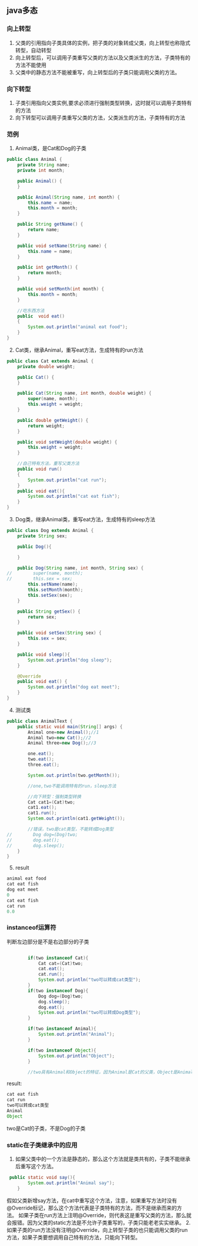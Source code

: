 ## java多态
### 向上转型
1. 父类的引用指向子类具体的实例，把子类的对象转成父类，向上转型也称隐式转型，自动转型
2. 向上转型后，可以调用子类重写父类的方法以及父类派生的方法，子类特有的方法不能使用
3. 父类中的静态方法不能被重写，向上转型后的子类只能调用父类的方法。

### 向下转型
1. 子类引用指向父类实例,要求必须进行强制类型转换，这时就可以调用子类特有的方法
2. 向下转型可以调用子类重写父类的方法，父类派生的方法，子类特有的方法

### 范例
1. Animal类，是Cat和Dog的子类
```java
public class Animal {
    private String name;
    private int month;

    public Animal() {
    }

    public Animal(String name, int month) {
        this.name = name;
        this.month = month;
    }

    public String getName() {
        return name;
    }

    public void setName(String name) {
        this.name = name;
    }

    public int getMonth() {
        return month;
    }

    public void setMonth(int month) {
        this.month = month;
    }

    //吃东西方法
    public  void eat()
    {
        System.out.println("animal eat food");
    }
}
```
2. Cat类，继承Animal，重写eat方法，生成特有的run方法
```java
public class Cat extends Animal {
    private double weight;

    public Cat() {
    }

    public Cat(String name, int month, double weight) {
        super(name, month);
        this.weight = weight;
    }

    public double getWeight() {
        return weight;
    }

    public void setWeight(double weight) {
        this.weight = weight;
    }

    //自己特有方法，重写父类方法
    public void run()
    {
        System.out.println("cat run");
    }
    public void eat(){
        System.out.println("cat eat fish");
    }
}
```
3. Dog类，继承Animal类，重写eat方法，生成特有的sleep方法
```java
public class Dog extends Animal {
    private String sex;

    public Dog(){

    }

    public Dog(String name, int month, String sex) {
//        super(name, month);
//        this.sex = sex;
        this.setName(name);
        this.setMonth(month);
        this.setSex(sex);
    }

    public String getSex() {
        return sex;
    }

    public void setSex(String sex) {
        this.sex = sex;
    }

    public void sleep(){
        System.out.println("dog sleep");
    }

    @Override
    public void eat() {
        System.out.println("dog eat meet");
    }
}
```
4. 测试类
```java
public class AnimalText {
    public static void main(String[] args) {
        Animal one=new Animal();//1
        Animal two=new Cat();//2
        Animal three=new Dog();//3

        one.eat();
        two.eat();
        three.eat();

        System.out.println(two.getMonth());

        //one,two不能调用特有的run，sleep方法

        //向下转型：强制类型转换
        Cat cat1=(Cat)two;
        cat1.eat();
        cat1.run();
        System.out.println(cat1.getWeight());

        //错误，two是cat类型，不能转成Dog类型
//        Dog dog=(Dog)two;
//        dog.eat();
//        dog.sleep();
    }
}
```
5. result
```java
animal eat food
cat eat fish
dog eat meet
0
cat eat fish
cat run
0.0
```
### instanceof运算符
判断左边部分是不是右边部分的子类
```java

        if(two instanceof Cat){
            Cat cat=(Cat)two;
            cat.eat();
            cat.run();
            System.out.println("two可以转成cat类型");
        }
        if(two instanceof Dog){
            Dog dog=(Dog)two;
            dog.sleep();
            dog.eat();
            System.out.println("two可以转成Dog类型");
        }

        if(two instanceof Animal){
            System.out.println("Animal");
        }

        if(two instanceof Object){
            System.out.println("Object");
        }
        
        //two具有Animal和Object的特征，因为Animal是Cat的父类，Object是Animal的父类
```
result:
```java
cat eat fish
cat run
two可以转成cat类型
Animal
Object
```
two是Cat的子类，不是Dog的子类

### static在子类继承中的应用
1. 如果父类中的一个方法是静态的，那么这个方法就是类共有的，子类不能继承后重写这个方法。
```java
 public static void say(){
        System.out.println("Animal say");
    }
```
假如父类新增say方法，在cat中重写这个方法，注意，如果重写方法时没有@Override标记，那么这个方法代表是子类特有的方法，而不是继承而来的方法。
如果子类在run方法上注明@Override，则代表这是重写父类的方法，那么就会报错。因为父类的static方法是不允许子类重写的，子类只能老老实实继承。
2. 如果子类的run方法没有注明@Override，向上转型子类的也只能调用父类的run方法，如果子类要想调用自己特有的方法，只能向下转型。
